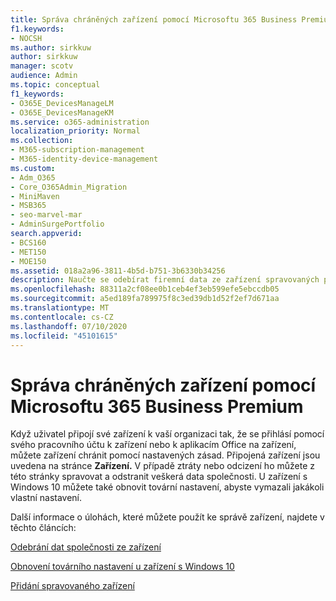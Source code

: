 ```yaml
---
title: Správa chráněných zařízení pomocí Microsoftu 365 Business Premium
f1.keywords:
- NOCSH
ms.author: sirkkuw
author: sirkkuw
manager: scotv
audience: Admin
ms.topic: conceptual
f1_keywords:
- O365E_DevicesManageLM
- O365E_DevicesManageKM
ms.service: o365-administration
localization_priority: Normal
ms.collection:
- M365-subscription-management
- M365-identity-device-management
ms.custom:
- Adm_O365
- Core_O365Admin_Migration
- MiniMaven
- MSB365
- seo-marvel-mar
- AdminSurgePortfolio
search.appverid:
- BCS160
- MET150
- MOE150
ms.assetid: 018a2a96-3811-4b5d-b751-3b6330b34256
description: Naučte se odebírat firemní data ze zařízení spravovaných pomocí zásad ochrany a resetovat zařízení s Windows 10 do továrního nastavení.
ms.openlocfilehash: 88311a2cf08ee0b1ceb4ef3eb599efe5ebccdb05
ms.sourcegitcommit: a5ed189fa789975f8c3ed39db1d52f2ef7d671aa
ms.translationtype: MT
ms.contentlocale: cs-CZ
ms.lasthandoff: 07/10/2020
ms.locfileid: "45101615"
---
```

# <a name="manage-protected-devices-with-microsoft-365-business-premium"></a>Správa chráněných zařízení pomocí Microsoftu 365 Business Premium

Když uživatel připojí své zařízení k vaší organizaci tak, že se přihlásí pomocí svého pracovního účtu k zařízení nebo k aplikacím Office na zařízení, můžete zařízení chránit pomocí nastavených zásad. Připojená zařízení jsou uvedena na stránce **Zařízení.** V případě ztráty nebo odcizení ho můžete z této stránky spravovat a odstranit veškerá data společnosti. U zařízení s Windows 10 můžete také obnovit tovární nastavení, abyste vymazali jakákoli vlastní nastavení. 

Další informace o úlohách, které můžete použít ke správě zařízení, najdete v těchto článcích: 
  
[Odebrání dat společnosti ze zařízení](remove-company-data.md)
  
[Obnovení továrního nastavení u zařízení s Windows 10](reset-devices-to-factory-settings.md)

[Přidání spravovaného zařízení](https://docs.microsoft.com/microsoft-365/business/app-protection-settings-for-android-and-ios)
  

